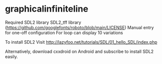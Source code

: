 # graphicalinfiniteline

Required
SDL2 library
SDL2_tff library (https://github.com/googlefonts/roboto/blob/main/LICENSE)
Manual entry for one-off configuration
For loop can display 10 variations

To install SDL2
Visit
http://lazyfoo.net/tutorials/SDL/01_hello_SDL/index.php 

Alternatively, download cxxdroid on Android and subscribe to install SDL2 easily.
